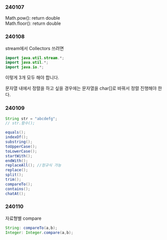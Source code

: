 ### 240107
Math.pow(): return double  
Math.floor(): return double

### 240108
stream에서 Collectors 쓰려면  

```java
import java.util.stream.*;
import java.util.*;
import java.io.*;
```
이렇게 3개 모두 해야 합니다.  

문자열 내에서 정렬을 하고 싶을 경우에는 문자열을 char[]로 바꿔서 정렬 진행해야 한다.  

### 240109
```java
String str = "abcdefg";
// str.함수();

equals();
indexOf();
substring();
toUpperCase();
toLowerCase();
startWith();
endWith();
replaceAll(); //정규식 가능
replace();
split();
trim();
compareTo();
contains();
chatAt();
```

### 240110
자료형별 compare
```java
String: compareTo(a,b);
Integer: Integer.compare(a,b);

```
